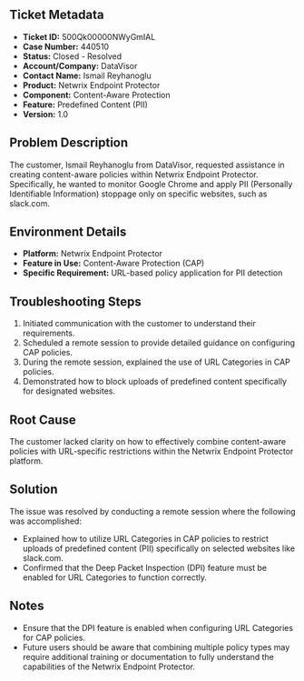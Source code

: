 ## Ticket Metadata
- **Ticket ID:** 500Qk00000NWyGmIAL
- **Case Number:** 440510
- **Status:** Closed - Resolved
- **Account/Company:** DataVisor
- **Contact Name:** Ismail Reyhanoglu
- **Product:** Netwrix Endpoint Protector
- **Component:** Content-Aware Protection
- **Feature:** Predefined Content (PII)
- **Version:** 1.0

## Problem Description
The customer, Ismail Reyhanoglu from DataVisor, requested assistance in creating content-aware policies within Netwrix Endpoint Protector. Specifically, he wanted to monitor Google Chrome and apply PII (Personally Identifiable Information) stoppage only on specific websites, such as slack.com.

## Environment Details
- **Platform:** Netwrix Endpoint Protector
- **Feature in Use:** Content-Aware Protection (CAP)
- **Specific Requirement:** URL-based policy application for PII detection

## Troubleshooting Steps
1. Initiated communication with the customer to understand their requirements.
2. Scheduled a remote session to provide detailed guidance on configuring CAP policies.
3. During the remote session, explained the use of URL Categories in CAP policies.
4. Demonstrated how to block uploads of predefined content specifically for designated websites.

## Root Cause
The customer lacked clarity on how to effectively combine content-aware policies with URL-specific restrictions within the Netwrix Endpoint Protector platform.

## Solution
The issue was resolved by conducting a remote session where the following was accomplished:
- Explained how to utilize URL Categories in CAP policies to restrict uploads of predefined content (PII) specifically on selected websites like slack.com.
- Confirmed that the Deep Packet Inspection (DPI) feature must be enabled for URL Categories to function correctly.

## Notes
- Ensure that the DPI feature is enabled when configuring URL Categories for CAP policies.
- Future users should be aware that combining multiple policy types may require additional training or documentation to fully understand the capabilities of the Netwrix Endpoint Protector.